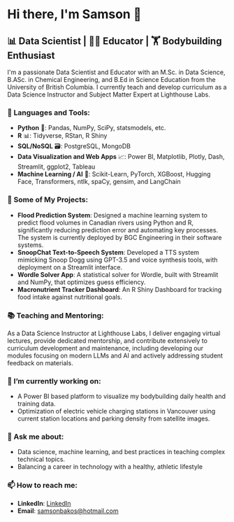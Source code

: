 # Hi there, I'm Samson 👋

## 📊 Data Scientist | 🧑‍🏫 Educator | 🏋️ Bodybuilding Enthusiast

I'm a passionate Data Scientist and Educator with an M.Sc. in Data Science, B.ASc. in Chemical Engineering, and B.Ed in Science Education from the University of British Columbia. I currently teach and develop curriculum as a Data Science Instructor and Subject Matter Expert at Lighthouse Labs.

### 🧰 Languages and Tools:

- **Python** 🐍: Pandas, NumPy, SciPy, statsmodels, etc.
- **R** 📊: Tidyverse, RStan, R Shiny
- **SQL/NoSQL** 🗃️: PostgreSQL, MongoDB
- **Data Visualization and Web Apps** 📈: Power BI, Matplotlib, Plotly, Dash, Streamlit, ggplot2, Tableau
- **Machine Learning / AI** 🤖: Scikit-Learn, PyTorch, XGBoost, Hugging Face, Transformers, ntlk, spaCy, gensim, and LangChain

### 🚀 Some of My Projects:

- **Flood Prediction System**: Designed a machine learning system to predict flood volumes in Canadian rivers using Python and R, significantly reducing prediction error and automating key processes. The system is currently deployed by BGC Engineering in their software systems.
- **SnoopChat Text-to-Speech System**: Developed a TTS system mimicking Snoop Dogg using GPT-3.5 and voice synthesis tools, with deployment on a Streamlit interface.
- **Wordle Solver App**: A statistical solver for Wordle, built with Streamlit and NumPy, that optimizes guess efficiency.
- **Macronutrient Tracker Dashboard**: An R Shiny Dashboard for tracking food intake against nutritional goals.

### 📚 Teaching and Mentoring:

As a Data Science Instructor at Lighthouse Labs, I deliver engaging virtual lectures, provide dedicated mentorship, and contribute extensively to curriculum development and maintenance, including developing our modules focusing on modern LLMs and AI and actively addressing student feedback on materials. 

### 🌱 I’m currently working on:

- A Power BI based platform to visualize my bodybuilding daily health and training data.
- Optimization of electric vehicle charging stations in Vancouver using current station locations and parking density from satellite images.

### 💬 Ask me about:

- Data science, machine learning, and best practices in teaching complex technical topics.
- Balancing a career in technology with a healthy, athletic lifestyle 

### 📫 How to reach me:

- **LinkedIn**: [LinkedIn](https://www.linkedin.com/in/samsonbakos/)
- **Email**: samsonbakos@hotmail.com




